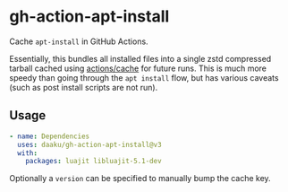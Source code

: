 # gh-action-apt-install

Cache `apt-install` in GitHub Actions.

Essentially, this bundles all installed files into a single zstd compressed
tarball cached using [actions/cache](https://github.com/actions/cache) for
future runs. This is much more speedy than going through the `apt install` flow,
but has various caveats (such as post install scripts are not run).

## Usage

```yaml
- name: Dependencies
  uses: daaku/gh-action-apt-install@v3
  with:
    packages: luajit libluajit-5.1-dev
```

Optionally a `version` can be specified to manually bump the cache key.
